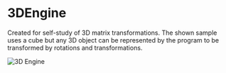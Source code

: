 # 3DEngine

Created for self-study of 3D matrix transformations. The shown sample uses a cube but any 3D object can be represented by the program to
be transformed by rotations and transformations.

![3D Engine](/Git_Images/3DEngine_Gif?raw=true "3D Engine")

